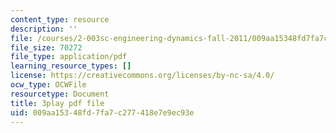 ```yaml
---
content_type: resource
description: ''
file: /courses/2-003sc-engineering-dynamics-fall-2011/009aa15348fd7fa7c277418e7e9ec93e_iMz0LiqjFmE.pdf
file_size: 70272
file_type: application/pdf
learning_resource_types: []
license: https://creativecommons.org/licenses/by-nc-sa/4.0/
ocw_type: OCWFile
resourcetype: Document
title: 3play pdf file
uid: 009aa153-48fd-7fa7-c277-418e7e9ec93e
---
```

